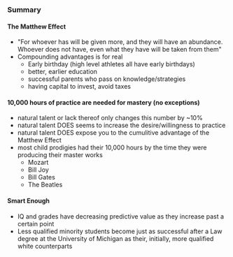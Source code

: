 ### Summary
#### The Matthew Effect 
- "For whoever has will be given more, and they will have an abundance. Whoever does not have, even what they have will be taken from them"
- Compounding advantages is for real
  - Early birthday (high level athletes all have early birthdays)
  - better, earlier education
  - successful parents who pass on knowledge/strategies
  - having capital to invest, avoid taxes

#### 10,000 hours of practice are needed for mastery (no exceptions)
- natural talent or lack thereof only changes this number by ~10%
- natural talent DOES seems to increase the desire/willingness to practice
- natural talent DOES expose you to the cumulitive advantage of the Matthew Effect
- most child prodigies had their 10,000 hours by the time they were producing their master works 
  - Mozart
  - Bill Joy
  - Bill Gates
  - The Beatles
#### Smart Enough
- IQ and grades have decreasing predictive value as they increase past a certain point
- Less qualified minority students become just as successful after a Law degree at the University of Michigan as their, initially, more qualified white counterparts
